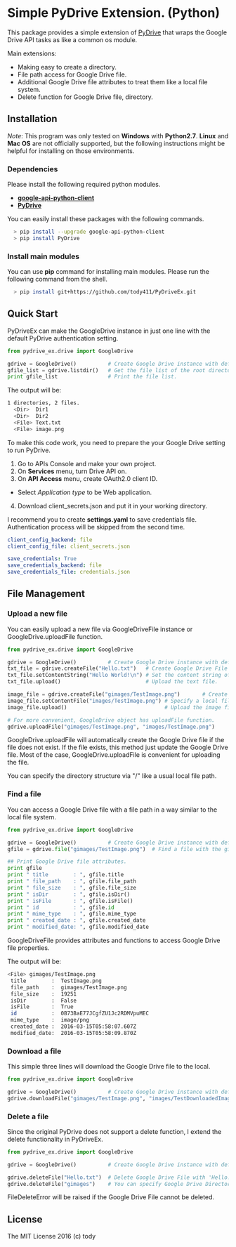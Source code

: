 
Simple PyDrive Extension. (Python)
====

This package provides a simple extension of [PyDrive](http://pythonhosted.org/PyDrive/) that wraps the Google Drive API tasks as like a common os module.

Main extensions:

* Making easy to create a directory.
* File path access for Google Drive file.
* Additional Google Drive file attributes to treat them like a local file system.
* Delete function for Google Drive file, directory.

## Installation

*Note*: This program was only tested on **Windows** with **Python2.7**.
**Linux** and **Mac OS** are not officially supported,
but the following instructions might be helpful for installing on those environments.

### Dependencies
Please install the following required python modules.

* [**google-api-python-client**](https://code.google.com/archive/p/google-api-python-client/)
* [**PyDrive**](http://pythonhosted.org/PyDrive/)

You can easily install these packages with the following commands.

``` bash
  > pip install --upgrade google-api-python-client
  > pip install PyDrive
```

### Install main modules

You can use **pip** command for installing main modules.
Please run the following command from the shell.

``` bash
  > pip install git+https://github.com/tody411/PyDriveEx.git
```

## Quick Start

PyDriveEx can make the GoogleDrive instance in just one line with the default PyDrive authentication setting.

``` python
from pydrive_ex.drive import GoogleDrive

gdrive = GoogleDrive()          # Create Google Drive instance with default setting.
gfile_list = gdrive.listdir()   # Get the file list of the root directory.
print gfile_list                # Print the file list.
```

The output will be:

``` bash
1 directories, 2 files.
  <Dir>  Dir1
  <Dir>  Dir2
  <File> Text.txt
  <File> image.png
```

To make this code work, you need to prepare the your Google Drive setting to run PyDrive.

1. Go to APIs Console and make your own project.
2. On **Services** menu, turn Drive API on.
3. On **API Access** menu, create OAuth2.0 client ID.
  * Select *Application type* to be Web application.
4. Download client_secrets.json and put it in your working directory.

I recommend you to create **settings.yaml** to save credentials file.
Authentication process will be skipped from the second time.

``` yaml
client_config_backend: file
client_config_file: client_secrets.json

save_credentials: True
save_credentials_backend: file
save_credentials_file: credentials.json
```

## File Management

### Upload a new file

You can easily upload a new file via GoogleDriveFile instance or
GoogleDrive.uploadFile function.

``` python
from pydrive_ex.drive import GoogleDrive

gdrive = GoogleDrive()          # Create Google Drive instance with default setting.
txt_file = gdrive.createFile("Hello.txt")   # Create Google Drive File instance with 'Hello.txt'
txt_file.setContentString("Hello World!\n") # Set the content string of the file.
txt_file.upload()                           # Upload the text file.

image_file = gdrive.createFile("gimages/TestImage.png")       # Create Google Drive File instance with 'TestImage.png'
image_file.setContentFile("images/TestImage.png") # Specify a local file.
image_file.upload()                               # Upload the image file.

# For more convenient, GoogleDrive object has uploadFile function.
gdrive.uploadFile("gimages/TestImage.png", "images/TestImage.png")
```

GoogleDrive.uploadFile will automatically create the Google Drive file
if the file does not exist.
If the file exists, this method just update the Google Drive file.
Most of the case, GoogleDrive.uploadFile is convenient for uploading the file.

You can specify the directory structure via "/" like a usual local file path.

### Find a file

You can access a Google Drive file with a file path in a way similar to the local file system.

``` python
from pydrive_ex.drive import GoogleDrive

gdrive = GoogleDrive()          # Create Google Drive instance with default setting.
gfile = gdrive.file("gimages/TestImage.png")  # Find a file with the given file path.

## Print Google Drive file attributes.
print gfile
print " title        : ", gfile.title
print " file_path    : ", gfile.file_path
print " file_size    : ", gfile.file_size
print " isDir        : ", gfile.isDir()
print " isFile       : ", gfile.isFile()
print " id           : ", gfile.id
print " mime_type    : ", gfile.mime_type
print " created_date : ", gfile.created_date
print " modified_date: ", gfile.modified_date

```

GoogleDriveFile provides attributes and functions to access Google Drive file properties.

The output will be:

``` bash
<File> gimages/TestImage.png
 title        :  TestImage.png
 file_path    :  gimages/TestImage.png
 file_size    :  19251
 isDir        :  False
 isFile       :  True
 id           :  0B73BaE77JCgfZU1Jc2RDMVpuMEC
 mime_type    :  image/png
 created_date :  2016-03-15T05:58:07.607Z
 modified_date:  2016-03-15T05:58:09.870Z
```


### Download a file

This simple three lines will download the Google Drive file to the local.

``` python
from pydrive_ex.drive import GoogleDrive

gdrive = GoogleDrive()          # Create Google Drive instance with default setting.
gdrive.downloadFile("gimages/TestImage.png", "images/TestDownloadedImage.png")  # Download the Google Drive file to the local.
```

### Delete a file

Since the original PyDrive does not support a delete function,
I extend the delete functionality in PyDriveEx.

``` python
from pydrive_ex.drive import GoogleDrive

gdrive = GoogleDrive()          # Create Google Drive instance with default setting.

gdrive.deleteFile("Hello.txt")  # Delete Google Drive File with 'Hello.txt'
gdrive.deleteFile("gimages")    # You can specify Google Drive Directory with 'gimages'
```

FileDeleteError will be raised if the Google Drive File cannot be deleted.

## License

The MIT License 2016 (c) tody